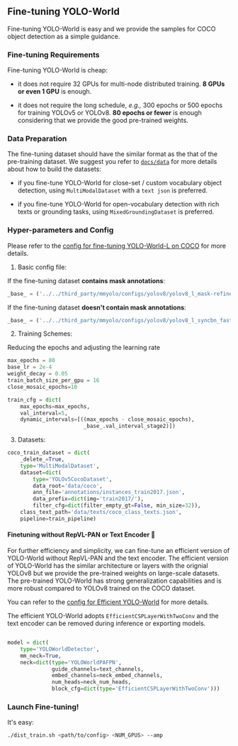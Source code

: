 ## Fine-tuning YOLO-World

Fine-tuning YOLO-World is easy and we provide the samples for COCO object detection as a simple guidance.


### Fine-tuning Requirements

Fine-tuning YOLO-World is cheap:

* it does not require 32 GPUs for multi-node distributed training. **8 GPUs or even 1 GPU** is enough.

* it does not require the long schedule, *e.g.,* 300 epochs or 500 epochs for training YOLOv5 or YOLOv8. **80 epochs or fewer** is enough considering that we provide the good pre-trained weights.

### Data Preparation

The fine-tuning dataset should have the similar format as the that of the pre-training dataset.
We suggest you refer to [`docs/data`](data.md) for more details about how to build the datasets:

* if you fine-tune YOLO-World for close-set / custom vocabulary object detection, using `MultiModalDataset` with a `text json` is preferred.

* if you fine-tune YOLO-World for open-vocabulary detection with rich texts or grounding tasks, using `MixedGroundingDataset` is preferred.

### Hyper-parameters and Config

Please refer to the [config for fine-tuning YOLO-World-L on COCO](../configs/finetune_coco/yolo_world_l_dual_vlpan_2e-4_80e_8gpus_finetune_coco.py) for more details.

1. Basic config file:

If the fine-tuning dataset **contains mask annotations**:

```python
_base_ = ('../../third_party/mmyolo/configs/yolov8/yolov8_l_mask-refine_syncbn_fast_8xb16-500e_coco.py')
```

If the fine-tuning dataset **doesn't contain mask annotations**:

```python
_base_ = ('../../third_party/mmyolo/configs/yolov8/yolov8_l_syncbn_fast_8xb16-500e_coco.py')
```

2. Training Schemes:

Reducing the epochs and adjusting the learning rate

```python
max_epochs = 80
base_lr = 2e-4
weight_decay = 0.05
train_batch_size_per_gpu = 16
close_mosaic_epochs=10

train_cfg = dict(
    max_epochs=max_epochs,
    val_interval=5,
    dynamic_intervals=[((max_epochs - close_mosaic_epochs),
                        _base_.val_interval_stage2)])

```

3. Datasets:

```python
coco_train_dataset = dict(
    _delete_=True,
    type='MultiModalDataset',
    dataset=dict(
        type='YOLOv5CocoDataset',
        data_root='data/coco',
        ann_file='annotations/instances_train2017.json',
        data_prefix=dict(img='train2017/'),
        filter_cfg=dict(filter_empty_gt=False, min_size=32)),
    class_text_path='data/texts/coco_class_texts.json',
    pipeline=train_pipeline)
```

#### Finetuning without RepVL-PAN or Text Encoder 🚀

For further efficiency and simplicity, we can fine-tune an efficient version of YOLO-World without RepVL-PAN and the text encoder.
The efficient version of YOLO-World has the similar architecture or layers with the orignial YOLOv8 but we provide the pre-trained weights on large-scale datasets.
The pre-trained YOLO-World has strong generalization capabilities and is more robust compared to YOLOv8 trained on the COCO dataset.

You can refer to the [config for Efficient YOLO-World](./../configs/finetune_coco/yolo_world_l_efficient_neck_2e-4_80e_8gpus_finetune_coco.py) for more details.

The efficient YOLO-World adopts `EfficientCSPLayerWithTwoConv` and the text encoder can be removed during inference or exporting models.

```python

model = dict(
    type='YOLOWorldDetector',
    mm_neck=True,
    neck=dict(type='YOLOWorldPAFPN',
              guide_channels=text_channels,
              embed_channels=neck_embed_channels,
              num_heads=neck_num_heads,
              block_cfg=dict(type='EfficientCSPLayerWithTwoConv')))

```

### Launch Fine-tuning!

It's easy:

```bash
./dist_train.sh <path/to/config> <NUM_GPUS> --amp
```
